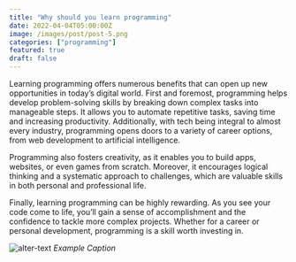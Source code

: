 ```yaml
---
title: "Why should you learn programming"
date: 2022-04-04T05:00:00Z
image: /images/post/post-5.png
categories: ["programming"]
featured: true
draft: false
---
```


Learning programming offers numerous benefits that can open up new opportunities in today’s digital world. First and foremost, programming helps develop problem-solving skills by breaking down complex tasks into manageable steps. It allows you to automate repetitive tasks, saving time and increasing productivity. Additionally, with tech being integral to almost every industry, programming opens doors to a variety of career options, from web development to artificial intelligence.

Programming also fosters creativity, as it enables you to build apps, websites, or even games from scratch. Moreover, it encourages logical thinking and a systematic approach to challenges, which are valuable skills in both personal and professional life.

Finally, learning programming can be highly rewarding. As you see your code come to life, you’ll gain a sense of accomplishment and the confidence to tackle more complex projects. Whether for a career or personal development, programming is a skill worth investing in.

![alter-text](/images/post/post-5.png)
*Example Caption*

